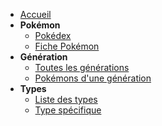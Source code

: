 - [Accueil](/docs)
- **Pokémon**
    - [Pokédex](/docs/pokemon/pokedex)
    - [Fiche Pokémon](/docs/pokemon/fiche)
- **Génération**
    - [Toutes les générations](/docs/generation/liste)
    - [Pokémons d'une génération](/docs/generation/specifique)
- **Types**
    - [Liste des types](/docs/types/liste)
    - [Type spécifique](/docs/types/types)
